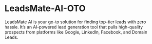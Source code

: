 # LeadsMate-AI-OTO
LeadsMate AI is your go-to solution for finding top-tier leads with zero hassle. It’s an AI-powered lead generation tool that pulls high-quality prospects from platforms like Google, LinkedIn, Facebook, and Domain Leads.
